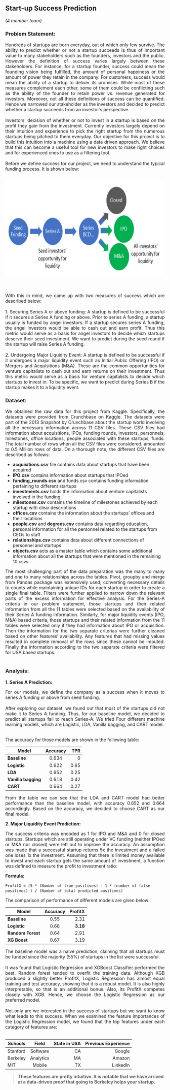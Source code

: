 ## Start-up Success Prediction
*(4 member team)*

### Problem Statement:
<p style="text-align: justify;">
Hundreds of startups are born everyday, out of which only few survive. The ability to predict whether or not a startup succeeds is thus of important value to many stakeholders such as the founders, investors and the public. However the definition of success varies largely between these stakeholders. For instance, for a startup founder, success could mean the founding vision being fulfilled, the amount of personal happiness or the amount of power they retain in the company. For customers, success would mean the ability of a startup to deliver its promises. While most of these measures complement each other, some of them could be conflicting such as the ability of the founder to retain power vs. revenue generated for investors. Moreover, not all these definitions of success can be quantified. Hence we narrowed our stakeholder as the investors and decided to predict whether a startup succeeds from an investor’s perspective. 
<br><br>
Investors' decision of whether or not to invest in a startup is based on the profit they gain from the investment. Currently investors largely depend on their intuition and experience to pick the right startup from the numerous startups being pitched to them everyday. Our objective for this project is to build this intuition into a machine using a data driven approach. We believe that this can become a useful tool for new investors to make right choices and for experienced ones to use as a filtering tool.
<br><br>
Before we define success for our project, we need to understand the typical funding process. It is shown below:
<br><br></p>

<p align='center'>
    <img src="images/startup2.png?raw=true" width="600" height="300"/>
</p>

<p style="text-align: justify;">
<br><br>
With this in mind, we came up with two measures of success which are described below:
<br><br>
1. Securing Series A or above funding: A startup is defined to be successful if it secures a Series A funding or above. Prior to series A funding, a startup usually is funded by angel investors. If a startup secures series A funding, the angel investors would be able to cash out and earn profit. Thus this metric would serve as a basis for angel investors to decide which startups deserve their seed investment. We want to predict during the seed round if the startup will raise Series A funding.
<br><br>
2. Undergoing Major Liquidity Event: A startup is defined to be successful if it undergoes a major liquidity event such as Initial Public Offering (IPO) or Mergers and Acquisitions (M&A). These are the common opportunities for venture capitalists to cash out and earn returns on their investment. Thus this metric would serve as a basis for venture capitalists to decide which startups to invest in. To be specific, we want to predict during Series B if the startup makes it to a liquidity event.
</p>

### Dataset:
<p style="text-align: justify;">
We obtained the raw data for this project from Kaggle. Specifically, the datasets were provided from Crunchbase on Kaggle. The datasets were part of the 2013 Snapshot by Crunchbase about the startup world involving all the necessary information across 11 CSV files. These CSV files had information about acquisitions, IPOs, funding rounds, investors, personnels, milestones, office locations, people associated with these startups, funds. The total number of rows when all the CSV files were considered, amounted to 0.5 Million rows of data. On a thorough note, the different CSV files are described as follows:
<br></p>

* **acquisitions.csv** file contains data about startups that have been acquired
* **IPO.csv** contains information about startups that IPOed
* **funding_rounds.csv** and funds.csv contains funding information pertaining to different startups
* **investments.csv** holds the information about venture capitalists involved in the funding
* **milestones.csv** contains the timeline of milestones achieved by each startup with clear descriptions
* **offices.csv** contains the information about the startups’ offices and their locations
* **people.csv** and **degrees.csv** contains data regarding education, personal information for all the personnel related to the startups from CEOs to staff
* **relationships.csv** contains data about different connections of personnel and startups
* **objects.csv** acts as a master table which contains some additional information about all the startups that were mentioned in the remaining 10 csvs

<p style="text-align: justify;">
The most challenging part of the data preparation was the many to many and one to many relationships across the tables. Pivot, groupby and merge from Pandas package was extensively used, converting necessary details to counts while maintaining unique IDs for each startup in order to create a single final table. Filters were further applied to narrow down the relevant parts of the excess information for effective analysis. For the Series-A criteria in our problem statement, those startups and their related information from all the 11 tables were selected based on the availability of their Series A funding information. Similarly, for major liquidity events (IPO, M&A) based criteria, those startups and their related information from the 11 tables were selected only if they had information about IPO or acquisition. Then the information for the two separate criterias were further cleaned based on other features’ availability. Any features that had missing values resulted in complete removal of the rows since these cannot be imputed. Finally the information according to the two separate criteria were filtered for USA based startups. 
<br><br></p>

### Analysis:

**1. Series A Prediction:** 
<p style="text-align: justify;">For our models, we define the company as a success when it moves to series A funding or above from seed funding.
<br><br>
After exploring our dataset, we found out that most of the startups did not make it to Series A funding. Thus, for our baseline model, we decided to predict all startups fail to reach Series-A. We tried Four different machine learning models, which are Logistic, LDA, Vanilla bagging, and CART model. 
<br><br></p>
The accuracy for those models are shown in the following table:

| Model              | Accuracy | TPR   | 
| --------------|:--------:| -----:|
| **Baseline**       | 0.634    | 0     |
| **Logistic**       | 0.622    | 0.65  |
| **LDA**            | 0.652    | 0.25  |
| **Vanilla bagging**| 0.618    | 0.42  |
| **CART**           | 0.664    | 0.27  |

<p style="text-align: justify;">
From the table we can see that the LDA and CART model had better performance than the baseline model, with accuracy 0.652 and 0.664 accordingly. Based on the accuracy, we decided to choose CART as our final model. 
<br></p>

**2. Major Liquidity Event Prediction:** 
<p style="text-align: justify;">The success criteria was encoded as 1 for IPO and M&A and 0 for closed startups. Startups which are still operating under VC funding (neither IPOed or M&A nor closed) were left out to improve the accuracy. An assumption was made that a successful startup returns 5x the investment and a failed one loses 1x the investment. Assuming that there is limited money available to invest and each startup gets the same amount of investment, a function was defined to measure the profit to investment ratio:
<br></p>

**Formula:**
```
ProfitX = (5 * (Number of true positives) - 1 * (number of false positives) ) / (Number of total predicted positives)
```
<p style="text-align: justify;">
The comparison of performance of different models are given below:
<br></p>

| Model              | Accuracy | ProfitX  | 
| --------------|:--------:| -----:|
| **Baseline**       | 0.55    | 2.31     |
| **Logistic**       | 0.68    | **3.18**  |
| **Random Forest**  | 0.64    | 2.91  |
| **XG Boost**| 0.67    | 3.19  |

<p style="text-align: justify;">
The baseline model was a naive prediction, claiming that all startups must be funded since the majority (55%) of startups in the list were successful.  
<br><br>
It was found that Logistic Regression and XGBoost Classifier performed the best. Random forest tended to overfit the training data. Although XGB produced a slightly better ProfitX, Logistic Regression has almost equal training and test accuracy, showing that it is a robust model. It is also highly interpretable, so that is an additional bonus. Also, its ProfitX competes closely with XGB. Hence, we choose the Logistic Regression as our preferred model.
<br><br>
Not only are we interested in the success of startups but we want to know what leads to this success. When we examined the feature importances of the Logistic Regression model, we found that the top features under each category of features are:
<br><br></p>

| Schools | Field | State in USA |Previous Experience|
| --------------|:--------:| --------:| ---------:|
| Stanford | Software | CA | Google |
| Berkeley | Analytics    | MA| Amazon|
| MIT  | Mobile | TX| LinkedIn|

> **These features are pretty intuitive. It is notable that we have arrived at a data-driven proof that going to Berkeley helps your startup.**








